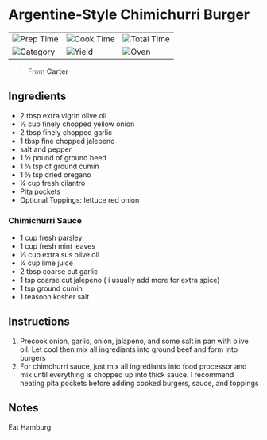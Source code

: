 # Argentine-Style Chimichurri Burger

|  |  |  |
| ----------- | ----------- | ----------- |
| ![Prep Time](https://img.shields.io/badge/Prep_Time-20_min.-2451ba) | ![Cook Time](https://img.shields.io/badge/Cook_Time-45_min.-2451ba) | ![Total Time](https://img.shields.io/badge/Total_Time-65_min.-2451ba)
| ![Category](https://img.shields.io/badge/Category-Dinner-2451ba) | ![Yield](https://img.shields.io/badge/Yield-6_servings-2451ba) | ![Oven](https://img.shields.io/badge/Cooking_Method-Grill/Stovetop-2451ba)

> From **Carter**

## Ingredients

- 2 tbsp extra vigrin olive oil
- &frac12; cup finely chopped yellow onion
- 2 tbsp finely chopped garlic
- 1 tbsp fine chopped jalepeno
- salt and pepper
- 1 &frac12; pound of ground beed
- 1 &frac12; tsp of ground cumin
- 1 &frac12; tsp dried oregano
- &frac14; cup fresh cilantro
- Pita pockets
- Optional Toppings: lettuce red onion

### Chimichurri Sauce

- 1 cup fresh parsley
- 1 cup fresh mint leaves
- &frac13; cup extra sus olive oil
- &frac14; cup lime juice
- 2 tbsp coarse cut garlic
- 1 tsp coarse cut jalepeno ( i usually add more for extra spice)
- 1 tsp ground cumin
- 1 teasoon kosher salt



## Instructions
1. Precook onion, garlic, onion, jalapeno, and some salt in pan with olive oil. Let cool then mix all ingrediants into ground beef and form into burgers
2. For chimchurri sauce, just mix all ingrediants into food processor and mix until everything is chopped up into thick sauce. I recommend heating pita pockets before adding cooked burgers, sauce, and toppings

## Notes
Eat Hamburg
